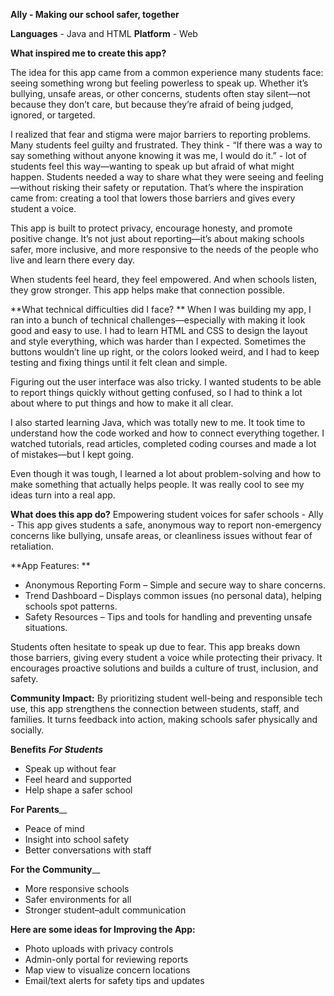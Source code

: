 **Ally - Making our school safer, together**

**Languages** - Java and HTML
**Platform** - Web

**What inspired me to create this app?**

The idea for this app came from a common experience many students face: seeing something wrong but feeling powerless to speak up. Whether it’s bullying, unsafe areas, or other concerns, students often stay silent—not because they don’t care, but because they’re afraid of being judged, ignored, or targeted.

I realized that fear and stigma were major barriers to reporting problems. Many students feel guilty and frustrated. They think - “If there was a way to say something without anyone knowing it was me, I would do it.” -  lot of students feel this way—wanting to speak up but afraid of what might happen. Students needed a way to share what they were seeing and feeling—without risking their safety or reputation. That’s where the inspiration came from: creating a tool that lowers those barriers and gives every student a voice. 

This app is built to protect privacy, encourage honesty, and promote positive change. It’s not just about reporting—it’s about making schools safer, more inclusive, and more responsive to the needs of the people who live and learn there every day.

When students feel heard, they feel empowered. And when schools listen, they grow stronger. This app helps make that connection possible.

**What technical difficulties did I face? **
When I was building my app, I ran into a bunch of technical challenges—especially with making it look good and easy to use. I had to learn HTML and CSS to design the layout and style everything, which was harder than I expected. Sometimes the buttons wouldn’t line up right, or the colors looked weird, and I had to keep testing and fixing things until it felt clean and simple.

Figuring out the user interface was also tricky. I wanted students to be able to report things quickly without getting confused, so I had to think a lot about where to put things and how to make it all clear.

I also started learning Java, which was totally new to me. It took time to understand how the code worked and how to connect everything together. I watched tutorials, read articles, completed coding courses and made a lot of mistakes—but I kept going.

Even though it was tough, I learned a lot about problem-solving and how to make something that actually helps people. It was really cool to see my ideas turn into a real app.

**What does this app do?**
Empowering student voices for safer schools - Ally - This app gives students a safe, anonymous way to report non-emergency concerns like bullying, unsafe areas, or cleanliness issues without fear of retaliation. 

**App Features: **
- Anonymous Reporting Form – Simple and secure way to share concerns.
- Trend Dashboard – Displays common issues (no personal data), helping schools spot patterns.
- Safety Resources – Tips and tools for handling and preventing unsafe situations.

Students often hesitate to speak up due to fear. This app breaks down those barriers, giving every student a voice while protecting their privacy. It encourages proactive solutions and builds a culture of trust, inclusion, and safety.

**Community Impact:** By prioritizing student well-being and responsible tech use, this app strengthens the connection between students, staff, and families. It turns feedback into action, making schools safer physically and socially.

**Benefits**
_**For Students**_
- Speak up without fear
- Feel heard and supported
- Help shape a safer school

**For Parents**__
- Peace of mind
- Insight into school safety
- Better conversations with staff

**For the Community**__
- More responsive schools
- Safer environments for all
- Stronger student–adult communication

**Here are some ideas for Improving the App:**
- Photo uploads with privacy controls
- Admin-only portal for reviewing reports
- Map view to visualize concern locations
- Email/text alerts for safety tips and updates

